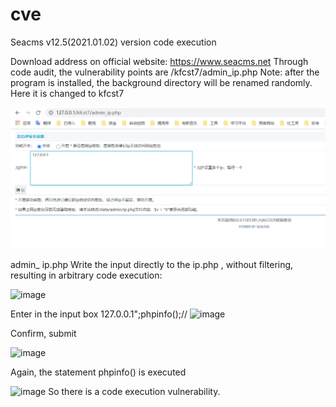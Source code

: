 # cve

Seacms v12.5(2021.01.02) version code execution


Download address on official website: https://www.seacms.net
Through code audit, the vulnerability points are /kfcst7/admin_ip.php
Note: after the program is installed, the background directory will be renamed randomly. Here it is changed to kfcst7

![image](https://github.com/yuebinge/cve/blob/main/img/41.png)

admin_ ip.php Write the input directly to the ip.php , without filtering, resulting in arbitrary code execution:

![image](https://github.com/yuebinge/cve/upload/main/img/42.png)

Enter in the input box      127.0.0.1";phpinfo();//
![image](https://github.com/yuebinge/cve/upload/main/img/43.png)

Confirm, submit

![image](https://github.com/yuebinge/cve/upload/main/img/44.png)

Again, the statement phpinfo() is executed

![image](https://github.com/yuebinge/cve/upload/main/img/45.png)
So there is a code execution vulnerability.
